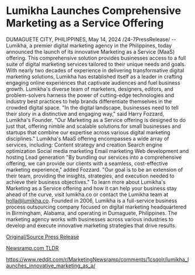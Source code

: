 # Lumikha Launches Comprehensive Marketing as a Service Offering

DUMAGUETE CITY, PHILIPPINES, May 14, 2024 /24-7PressRelease/ -- Lumikha, a premier digital marketing agency in the Philippines, today announced the launch of its innovative Marketing as a Service (MaaS) offering. This comprehensive solution provides businesses access to a full suite of digital marketing services tailored to their unique needs and goals.  With nearly two decades of experience in delivering transformative digital marketing solutions, Lumikha has established itself as a leader in crafting engaging online experiences that captivate audiences and fuel business growth.   Lumikha's diverse team of marketers, designers, editors, and problem-solvers harness the power of cutting-edge technologies and industry best practices to help brands differentiate themselves in the crowded digital space.  "In the digital landscape, businesses need to tell their story in a distinctive and engaging way," said Harry Fozzard, Lumikha's Founder. "Our Marketing as a Service offering is designed to do just that, offering nimble and scalable solutions for small businesses and startups that combine our expertise across various digital marketing disciplines."  Lumikha's MaaS offering encompasses a wide array of services, including:  Content strategy and creation Search engine optimization  Social media marketing Email marketing Web development and hosting Lead generation   "By bundling our services into a comprehensive offering, we can provide our clients with a seamless, cost-effective marketing experience," added Fozzard. "Our goal is to be an extension of their team, providing the insights, strategies, and execution needed to achieve their business objectives."  To learn more about Lumikha's Marketing as a Service offering and how it can help your business stay ahead of the curve, visit lumikha.co or contact the Lumikha team at holla@lumikha.co.  Founded in 2006, Lumikha is a full-service business process outsourcing company focused on digital marketing headquartered in Birmingham, Alabama, and operating in Dumaguete, Philippines. The marketing agency works with businesses across various industries to develop and execute innovative marketing strategies that drive results. 

[Original/Source Press Release](https://www.24-7pressrelease.com/press-release/510791/lumikha-launches-comprehensive-marketing-as-a-service-offering)
                    

[Newsramp.com TLDR](None) 

https://www.reddit.com/r/MarketingNewsramp/comments/1csqolr/lumikha_launches_innovative_marketing_as_a/